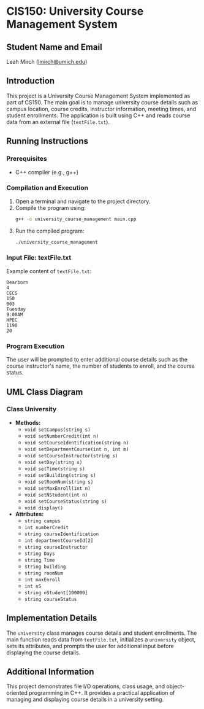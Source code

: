 
# CIS150: University Course Management System

## Student Name and Email
Leah Mirch (lmirch@umich.edu)

## Introduction
This project is a University Course Management System implemented as part of CS150. The main goal is to manage university course details such as campus location, course credits, instructor information, meeting times, and student enrollments. The application is built using C++ and reads course data from an external file (`textFile.txt`).

## Running Instructions
### Prerequisites
- C++ compiler (e.g., g++)

### Compilation and Execution
1. Open a terminal and navigate to the project directory.
2. Compile the program using:
   ```bash
   g++ -o university_course_management main.cpp
   ```
3. Run the compiled program:
   ```bash
   ./university_course_management
   ```

### Input File: textFile.txt
Example content of `textFile.txt`:
```
Dearborn
4
CECS
150
003
Tuesday
9:00AM
HPEC
1190
20
```

### Program Execution
The user will be prompted to enter additional course details such as the course instructor's name, the number of students to enroll, and the course status.

## UML Class Diagram
### Class University
- **Methods:**
  - `void setCampus(string s)`
  - `void setNumberCredit(int n)`
  - `void setCourseIdentification(string n)`
  - `void setDepartmentCourse(int n, int m)`
  - `void setCourseInstructor(string s)`
  - `void setDay(string s)`
  - `void setTime(string s)`
  - `void setBuilding(string s)`
  - `void setRoomNum(string s)`
  - `void setMaxEnroll(int n)`
  - `void setNStudent(int n)`
  - `void setCourseStatus(string s)`
  - `void display()`
- **Attributes:**
  - `string campus`
  - `int numberCredit`
  - `string courseIdentification`
  - `int departmentCourseId[2]`
  - `string courseInstructor`
  - `string Days`
  - `string Time`
  - `string building`
  - `string roomNum`
  - `int maxEnroll`
  - `int nS`
  - `string nStudent[100000]`
  - `string courseStatus`

## Implementation Details
The `university` class manages course details and student enrollments. The main function reads data from `textFile.txt`, initializes a `university` object, sets its attributes, and prompts the user for additional input before displaying the course details.

## Additional Information
This project demonstrates file I/O operations, class usage, and object-oriented programming in C++. It provides a practical application of managing and displaying course details in a university setting.
